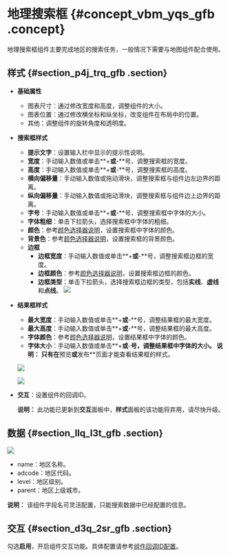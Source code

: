 # 地理搜索框 {#concept_vbm_yqs_gfb .concept}

地理搜索框组件主要完成地区的搜索任务，一般情况下需要与地图组件配合使用。

## 样式 {#section_p4j_trq_gfb .section}

-   **基础属性**

    -   图表尺寸：通过修改宽度和高度，调整组件的大小。
    -   图表位置：通过修改横坐标和纵坐标，改变组件在布局中的位置。
    -   其他：调整组件的旋转角度和透明度。
-   **搜索框样式**

    -   **提示文字**：设置输入栏中显示的提示性说明。
    -   **宽度**：手动输入数值或单击**+**或**-**号，调整搜索框的宽度。
    -   **高度**：手动输入数值或单击**+**或**-**号，调整搜索框的高度。
    -   **横向偏移量**：手动输入数值或拖动滑块，调整搜索框与组件边左边界的距离。
    -   **纵向偏移量**：手动输入数值或拖动滑块，调整搜索框与组件边上边界的距离。
    -   **字号**：手动输入数值或单击**+**或**-**号，调整搜索框中字体的大小。
    -   **字体粗细**：单击下拉箭头，选择搜索框中字体的粗细。
    -   **颜色**：参考[颜色选择器说明](cn.zh-CN/用户指南/管理组件/设置组件样式/配置项说明.md#section_kdw_vj4_t2b)，设置搜索框中字体的颜色。
    -   **背景色**：参考[颜色选择器说明](cn.zh-CN/用户指南/管理组件/设置组件样式/配置项说明.md#section_kdw_vj4_t2b)，设置搜索框的背景颜色。
    -   **边框**
        -   **边框宽度**：手动输入数值或单击**+**或**-**号，调整搜索框边框的宽度。
        -   **边框颜色**：参考[颜色选择器说明](cn.zh-CN/用户指南/管理组件/设置组件样式/配置项说明.md#section_kdw_vj4_t2b)，设置搜索框边框的颜色。
        -   **边框类型**：单击下拉箭头，选择搜索框边框的类型，包括**实线**、**虚线**和**点线**。
    ![](http://static-aliyun-doc.oss-cn-hangzhou.aliyuncs.com/assets/img/21834/155116958612879_zh-CN.png)

-   **结果框样式**

    -   **最大宽度**：手动输入数值或单击**+**或**-**号，调整结果框的最大宽度。
    -   **最大高度**：手动输入数值或单击**+**或**-**号，调整结果框的最大高度。
    -   **字体颜色**：参考[颜色选择器说明](cn.zh-CN/用户指南/管理组件/设置组件样式/配置项说明.md#section_kdw_vj4_t2b)，设置结果框中字体的颜色。
    -   **字体大小**：手动输入数值或单击**+**或**-**号，调整结果框中字体的大小。
    **说明：** 只有在**预览**或**发布**页面才能查看结果框的样式。

    ![](http://static-aliyun-doc.oss-cn-hangzhou.aliyuncs.com/assets/img/21834/155116958612881_zh-CN.png)

    ![](http://static-aliyun-doc.oss-cn-hangzhou.aliyuncs.com/assets/img/21834/155116958612880_zh-CN.png)

-   **交互**：设置组件的回调ID。

    **说明：** 此功能已更新到**交互**面板中，**样式**面板的该功能将弃用，请尽快升级。


## 数据 {#section_llq_l3t_gfb .section}

![](http://static-aliyun-doc.oss-cn-hangzhou.aliyuncs.com/assets/img/21834/155116958612882_zh-CN.png)

-   name：地区名称。
-   adcode：地区代码。
-   level：地区级别。
-   parent：地区上级城市。

**说明：** 该组件字段名可灵活配置，只能搜索数据中已经配置的信息。

## 交互 {#section_d3q_2sr_gfb .section}

勾选**启用**，开启组件交互功能。具体配置请参考[组件回调ID配置](../cn.zh-CN/最佳实践/配置数字翻牌器组件的回调ID.md#)。

